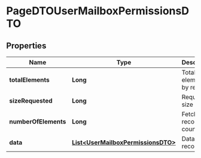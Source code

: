 # PageDTOUserMailboxPermissionsDTO

## Properties
Name | Type | Description | Notes
------------ | ------------- | ------------- | -------------
**totalElements** | **Long** | Total elements by request |  [optional]
**sizeRequested** | **Long** | Requested size |  [optional]
**numberOfElements** | **Long** | Fetched records count |  [optional]
**data** | [**List&lt;UserMailboxPermissionsDTO&gt;**](UserMailboxPermissionsDTO.md) | Data records |  [optional]
